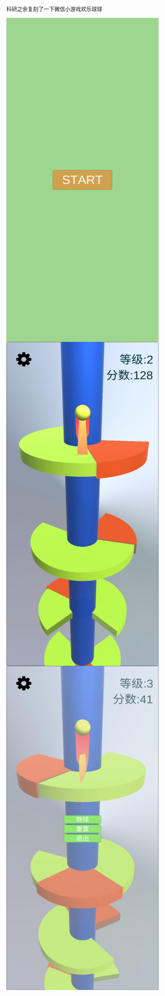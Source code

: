 科研之余复刻了一下微信小游戏欢乐球球  

<img src="https://github.com/zcTomerone/JumpBall/blob/master/image/start.jpg" width = "400" height = "850" alt="start" align=center />
<img src="https://github.com/zcTomerone/JumpBall/blob/master/image/g1.jpg" width = "400" height = "850" alt="g1" align=center />
<img src="https://github.com/zcTomerone/JumpBall/blob/master/image/g2.jpg" width = "400" height = "850" alt="g2" align=center />


